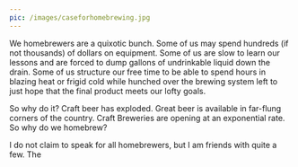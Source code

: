 ```yaml
---
pic: /images/caseforhomebrewing.jpg
---
```

We homebrewers are a quixotic bunch.  Some of us may spend hundreds (if not thousands) of dollars on equipment.  Some of us are slow to learn our lessons and are forced to dump gallons of undrinkable liquid down the drain.  Some of us structure our free time to be able to spend hours in blazing heat or frigid cold while hunched over the brewing system left to just hope that the final product meets our lofty goals.  

So why do it?  Craft beer has exploded.  Great beer is available in far-flung corners of the country.  Craft Breweries are opening at an exponential rate.  So why do we homebrew?  

I do not claim to speak for all homebrewers, but I am friends with quite a few.  The   


